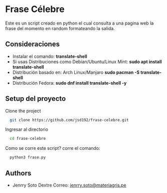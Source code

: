 

# Frase Célebre

Este es un script creado en python el cual consulta a una pagina web la frase del momento en random formateando la salida.

## Consideraciones

- Instalar el comando:
**translate-shell**
- Si usas Distribuciones como Debian/Ubuntu/Linux Mint:
**sudo apt install translate-shell**
- Distribución basado en: Arch Linux/Manjaro
**sudo pacman -S translate-shell**
- Distribución Fedora:
**sudo dnf install translate-shell -y**

## Setup del proyecto

Clone the project

```bash
  git clone https://github.com/jsd192/frase-celebre.git
```

Ingresar al directorio

```bash
  cd frase-celebre
```

Como se corre este script? corre el comando:

```bash
  python3 frase.py
```



## Authors

- Jenrry Soto Dextre
Correo: jenrry.soto@materiagris.pe
